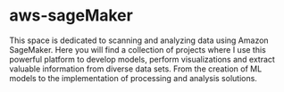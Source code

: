 # aws-sageMaker
This space is dedicated to scanning and analyzing data using Amazon SageMaker. Here you will find a collection of projects where I use this powerful platform to develop models, perform visualizations and extract valuable information from diverse data sets. From the creation of ML models to the implementation of processing and analysis solutions.
